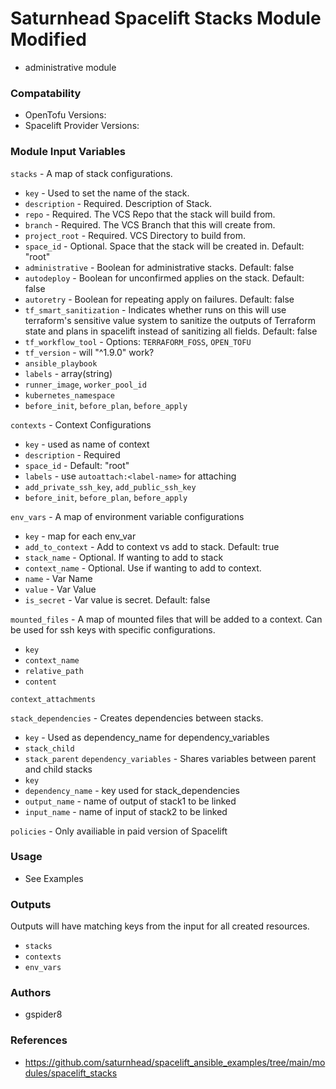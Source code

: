 # Saturnhead Spacelift Stacks Module Modified
- administrative module

### Compatability
- OpenTofu Versions: 
- Spacelift Provider Versions:

### Module Input Variables
`stacks` - A map of stack configurations.
- `key` - Used to set the name of the stack.
- `description` - Required. Description of Stack.
- `repo` - Required. The VCS Repo that the stack will build from.
- `branch` - Required. The VCS Branch that this will create from.
- `project_root` - Required. VCS Directory to build from.
- `space_id` - Optional. Space that the stack will be created in. Default: "root"
- `administrative` - Boolean for administrative stacks. Default: false
- `autodeploy` - Boolean for unconfirmed applies on the stack. Default: false
- `autoretry` - Boolean for repeating apply on failures. Default: false
- `tf_smart_sanitization` - Indicates whether runs on this will use terraform's sensitive value system to 
  sanitize the outputs of Terraform state and plans in spacelift instead of sanitizing all fields. Default: false
- `tf_workflow_tool` - Options: `TERRAFORM_FOSS`, `OPEN_TOFU`
- `tf_version` - will "^1.9.0" work?
- `ansible_playbook`
- `labels` - array(string)
- `runner_image`, `worker_pool_id`
- `kubernetes_namespace`
- `before_init`, `before_plan`, `before_apply`

`contexts` - Context Configurations
- `key` - used as name of context 
- `description` - Required
- `space_id` - Default: "root"
- `labels` - use `autoattach:<label-name>` for attaching
- `add_private_ssh_key`, `add_public_ssh_key`
- `before_init`, `before_plan`, `before_apply`

`env_vars` - A map of environment variable configurations
- `key` - map for each env_var
- `add_to_context` - Add to context vs add to stack. Default: true
- `stack_name` - Optional. If wanting to add to stack
- `context_name` - Optional. Use if wanting to add to context.
- `name` - Var Name
- `value` - Var Value
- `is_secret` - Var value is secret. Default: false

`mounted_files` - A map of mounted files that will be added to a context. Can be used for ssh keys with specific 
  configurations.
  - `key` 
  - `context_name`
  - `relative_path`
  - `content`

`context_attachments`

`stack_dependencies` - Creates dependencies between stacks.
  - `key` - Used as dependency_name for dependency_variables
  - `stack_child`
  - `stack_parent`
`dependency_variables` - Shares variables between parent and child stacks
  - `key`
  - `dependency_name` - key used for stack_dependencies
  - `output_name` - name of output of stack1 to be linked
  - `input_name` - name of input of stack2 to be linked

`policies` - Only availiable in paid version of Spacelift

### Usage
- See Examples

### Outputs
Outputs will have matching keys from the input for all created resources.
- `stacks`
- `contexts`
- `env_vars`

### Authors
- gspider8

### References
- https://github.com/saturnhead/spacelift_ansible_examples/tree/main/modules/spacelift_stacks
